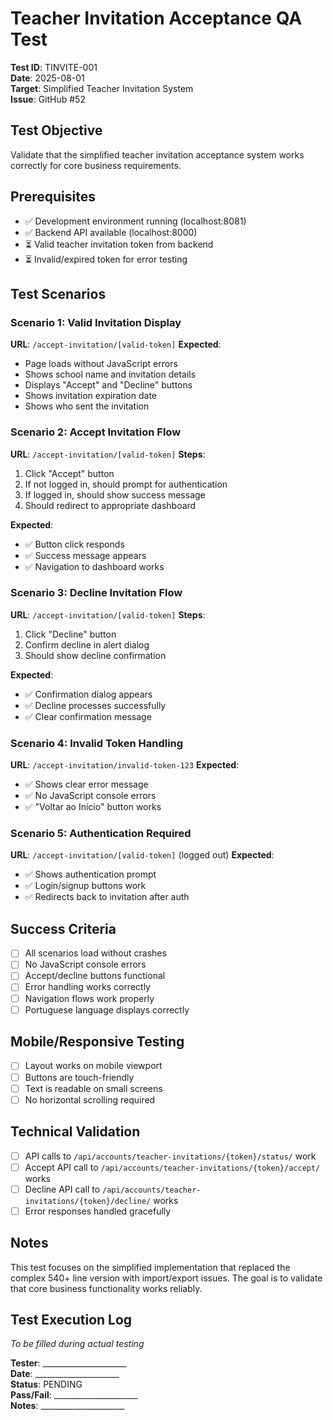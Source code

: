 # Teacher Invitation Acceptance QA Test
**Test ID**: TINVITE-001  
**Date**: 2025-08-01  
**Target**: Simplified Teacher Invitation System  
**Issue**: GitHub #52  

## Test Objective
Validate that the simplified teacher invitation acceptance system works correctly for core business requirements.

## Prerequisites
- ✅ Development environment running (localhost:8081)
- ✅ Backend API available (localhost:8000)
- ⏳ Valid teacher invitation token from backend
- ⏳ Invalid/expired token for error testing

## Test Scenarios

### Scenario 1: Valid Invitation Display
**URL**: `/accept-invitation/[valid-token]`
**Expected**: 
- Page loads without JavaScript errors
- Shows school name and invitation details
- Displays "Accept" and "Decline" buttons
- Shows invitation expiration date
- Shows who sent the invitation

### Scenario 2: Accept Invitation Flow
**URL**: `/accept-invitation/[valid-token]`
**Steps**:
1. Click "Accept" button
2. If not logged in, should prompt for authentication
3. If logged in, should show success message
4. Should redirect to appropriate dashboard

**Expected**:
- ✅ Button click responds
- ✅ Success message appears
- ✅ Navigation to dashboard works

### Scenario 3: Decline Invitation Flow  
**URL**: `/accept-invitation/[valid-token]`
**Steps**:
1. Click "Decline" button
2. Confirm decline in alert dialog
3. Should show decline confirmation

**Expected**:
- ✅ Confirmation dialog appears
- ✅ Decline processes successfully
- ✅ Clear confirmation message

### Scenario 4: Invalid Token Handling
**URL**: `/accept-invitation/invalid-token-123`
**Expected**:
- ✅ Shows clear error message
- ✅ No JavaScript console errors
- ✅ "Voltar ao Início" button works

### Scenario 5: Authentication Required
**URL**: `/accept-invitation/[valid-token]` (logged out)
**Expected**:
- ✅ Shows authentication prompt
- ✅ Login/signup buttons work
- ✅ Redirects back to invitation after auth

## Success Criteria
- [ ] All scenarios load without crashes
- [ ] No JavaScript console errors
- [ ] Accept/decline buttons functional
- [ ] Error handling works correctly  
- [ ] Navigation flows work properly
- [ ] Portuguese language displays correctly

## Mobile/Responsive Testing
- [ ] Layout works on mobile viewport
- [ ] Buttons are touch-friendly
- [ ] Text is readable on small screens
- [ ] No horizontal scrolling required

## Technical Validation
- [ ] API calls to `/api/accounts/teacher-invitations/{token}/status/` work
- [ ] Accept API call to `/api/accounts/teacher-invitations/{token}/accept/` works
- [ ] Decline API call to `/api/accounts/teacher-invitations/{token}/decline/` works
- [ ] Error responses handled gracefully

## Notes
This test focuses on the simplified implementation that replaced the complex 540+ line version with import/export issues. The goal is to validate that core business functionality works reliably.

## Test Execution Log
*To be filled during actual testing*

**Tester**: _____________________  
**Date**: _____________________  
**Status**: PENDING  
**Pass/Fail**: _____________________  
**Notes**: _____________________